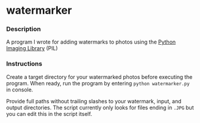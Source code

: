 # watermarker

### Description
A program I wrote for adding watermarks to photos using the [Python Imaging Library](http://www.pythonware.com/products/pil/) (PIL) 

### Instructions
Create a target directory for your watermarked photos before executing the program. When ready, run the program by entering `python watermarker.py` in console.

Provide full paths without trailing slashes to your watermark, input, and output directories. The script currently only looks for files ending in `.JPG` but you can edit this in the script itself.
